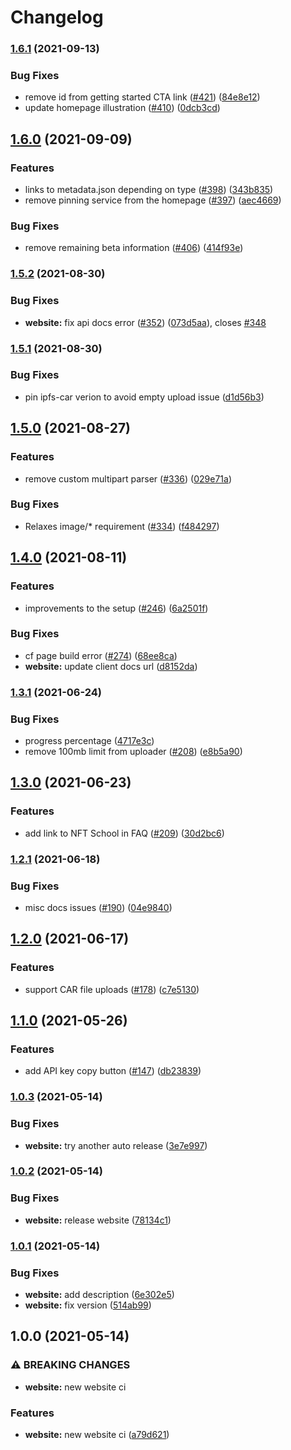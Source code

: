 # Changelog

### [1.6.1](https://www.github.com/ipfs-shipyard/nft.storage/compare/website-v1.6.0...website-v1.6.1) (2021-09-13)


### Bug Fixes

* remove id from getting started CTA link ([#421](https://www.github.com/ipfs-shipyard/nft.storage/issues/421)) ([84e8e12](https://www.github.com/ipfs-shipyard/nft.storage/commit/84e8e12f1a90c04880c3227ac07e600294113566))
* update homepage illustration ([#410](https://www.github.com/ipfs-shipyard/nft.storage/issues/410)) ([0dcb3cd](https://www.github.com/ipfs-shipyard/nft.storage/commit/0dcb3cd2c057b67179a8a1a0bad2a4531c8d451c))

## [1.6.0](https://www.github.com/ipfs-shipyard/nft.storage/compare/website-v1.5.2...website-v1.6.0) (2021-09-09)


### Features

* links to metadata.json depending on type ([#398](https://www.github.com/ipfs-shipyard/nft.storage/issues/398)) ([343b835](https://www.github.com/ipfs-shipyard/nft.storage/commit/343b835dc902454b91e702e2845e9f0ec6cae471))
* remove pinning service from the homepage ([#397](https://www.github.com/ipfs-shipyard/nft.storage/issues/397)) ([aec4669](https://www.github.com/ipfs-shipyard/nft.storage/commit/aec466928ee2ec446ccf0d7f0bcff3764d8c3259))


### Bug Fixes

* remove remaining beta information ([#406](https://www.github.com/ipfs-shipyard/nft.storage/issues/406)) ([414f93e](https://www.github.com/ipfs-shipyard/nft.storage/commit/414f93e66b7aa0e67cbd003f39b4b53046112321))

### [1.5.2](https://www.github.com/ipfs-shipyard/nft.storage/compare/website-v1.5.1...website-v1.5.2) (2021-08-30)


### Bug Fixes

* **website:** fix api docs error ([#352](https://www.github.com/ipfs-shipyard/nft.storage/issues/352)) ([073d5aa](https://www.github.com/ipfs-shipyard/nft.storage/commit/073d5aa29b62de9253e1d362eaf1347b69929fa8)), closes [#348](https://www.github.com/ipfs-shipyard/nft.storage/issues/348)

### [1.5.1](https://www.github.com/ipfs-shipyard/nft.storage/compare/website-v1.5.0...website-v1.5.1) (2021-08-30)


### Bug Fixes

* pin ipfs-car verion to avoid empty upload issue ([d1d56b3](https://www.github.com/ipfs-shipyard/nft.storage/commit/d1d56b346f6480bebfcc3d54ad70bbd14dd4934a))

## [1.5.0](https://www.github.com/ipfs-shipyard/nft.storage/compare/website-v1.4.0...website-v1.5.0) (2021-08-27)


### Features

* remove custom multipart parser ([#336](https://www.github.com/ipfs-shipyard/nft.storage/issues/336)) ([029e71a](https://www.github.com/ipfs-shipyard/nft.storage/commit/029e71aefc1b152a080ffb5739e4f7c2565a1e57))


### Bug Fixes

* Relaxes image/* requirement ([#334](https://www.github.com/ipfs-shipyard/nft.storage/issues/334)) ([f484297](https://www.github.com/ipfs-shipyard/nft.storage/commit/f484297123de4b5eca900831069dcd3fab2ac3b9))

## [1.4.0](https://www.github.com/ipfs-shipyard/nft.storage/compare/website-v1.3.1...website-v1.4.0) (2021-08-11)


### Features

* improvements to the setup ([#246](https://www.github.com/ipfs-shipyard/nft.storage/issues/246)) ([6a2501f](https://www.github.com/ipfs-shipyard/nft.storage/commit/6a2501f5c340af87c1571886961920280afec249))


### Bug Fixes

* cf page build error ([#274](https://www.github.com/ipfs-shipyard/nft.storage/issues/274)) ([68ee8ca](https://www.github.com/ipfs-shipyard/nft.storage/commit/68ee8ca0adf217a7ba5a0ea2db1ca0019c344569))
* **website:** update client docs url ([d8152da](https://www.github.com/ipfs-shipyard/nft.storage/commit/d8152daaa4de94064689e8b93160e6c118316e47))

### [1.3.1](https://www.github.com/ipfs-shipyard/nft.storage/compare/website-v1.3.0...website-v1.3.1) (2021-06-24)


### Bug Fixes

* progress percentage ([4717e3c](https://www.github.com/ipfs-shipyard/nft.storage/commit/4717e3c52f438a5aa1e93677a2d05d2b5d2f82a1))
* remove 100mb limit from uploader ([#208](https://www.github.com/ipfs-shipyard/nft.storage/issues/208)) ([e8b5a90](https://www.github.com/ipfs-shipyard/nft.storage/commit/e8b5a90ccca14ad30a229afaee1d6b40fff5ecdf))

## [1.3.0](https://www.github.com/ipfs-shipyard/nft.storage/compare/website-v1.2.1...website-v1.3.0) (2021-06-23)


### Features

* add link to NFT School in FAQ ([#209](https://www.github.com/ipfs-shipyard/nft.storage/issues/209)) ([30d2bc6](https://www.github.com/ipfs-shipyard/nft.storage/commit/30d2bc667df23faf0ebb631568f58b197ec65c1c))

### [1.2.1](https://www.github.com/ipfs-shipyard/nft.storage/compare/website-v1.2.0...website-v1.2.1) (2021-06-18)


### Bug Fixes

* misc docs issues ([#190](https://www.github.com/ipfs-shipyard/nft.storage/issues/190)) ([04e9840](https://www.github.com/ipfs-shipyard/nft.storage/commit/04e9840e35903a6738b0e947c150047ce521f912))

## [1.2.0](https://www.github.com/ipfs-shipyard/nft.storage/compare/website-v1.1.0...website-v1.2.0) (2021-06-17)


### Features

* support CAR file uploads ([#178](https://www.github.com/ipfs-shipyard/nft.storage/issues/178)) ([c7e5130](https://www.github.com/ipfs-shipyard/nft.storage/commit/c7e5130022ac1d0db13269582bdfa5e60d41bdea))

## [1.1.0](https://www.github.com/ipfs-shipyard/nft.storage/compare/website-v1.0.3...website-v1.1.0) (2021-05-26)


### Features

* add API key copy button ([#147](https://www.github.com/ipfs-shipyard/nft.storage/issues/147)) ([db23839](https://www.github.com/ipfs-shipyard/nft.storage/commit/db238391f94b22f8b1978651bd397629919aa033))

### [1.0.3](https://www.github.com/ipfs-shipyard/nft.storage/compare/website-v1.0.2...website-v1.0.3) (2021-05-14)


### Bug Fixes

* **website:** try another auto release ([3e7e997](https://www.github.com/ipfs-shipyard/nft.storage/commit/3e7e9971e05766f0a55c6423a1f74e20601be49c))

### [1.0.2](https://www.github.com/ipfs-shipyard/nft.storage/compare/website-v1.0.1...website-v1.0.2) (2021-05-14)

### Bug Fixes

- **website:** release website ([78134c1](https://www.github.com/ipfs-shipyard/nft.storage/commit/78134c17d82c93f007f76f2d7b3535c155424883))

### [1.0.1](https://www.github.com/ipfs-shipyard/nft.storage/compare/website-v1.0.0...website-v1.0.1) (2021-05-14)

### Bug Fixes

- **website:** add description ([6e302e5](https://www.github.com/ipfs-shipyard/nft.storage/commit/6e302e55223a3d8d64e3bf15a782ac09feb5c8f4))
- **website:** fix version ([514ab99](https://www.github.com/ipfs-shipyard/nft.storage/commit/514ab99a1545266110afeb15b9f52b817ada5ac9))

## 1.0.0 (2021-05-14)

### ⚠ BREAKING CHANGES

- **website:** new website ci

### Features

- **website:** new website ci ([a79d621](https://www.github.com/ipfs-shipyard/nft.storage/commit/a79d6218ecb6394ac10a60ae5b4c3959e63ed41f))
